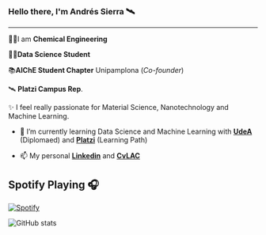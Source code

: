 ### Hello there, I'm Andrés Sierra 🛰
---

👨‍🔬I am **Chemical Engineering**

👨‍💻**Data Science Student**

📚**AIChE Student Chapter** Unipamplona (*Co-founder*)

🛰 **Platzi Campus Rep**.

✨ I feel really passionate for Material Science, Nanotechnology and Machine Learning.

- 🌱 I’m currently learning Data Science and Machine Learning with [**UdeA**](https://asone.udea.edu.co/portafolio/#/catalog/1852) (Diplomaed) and [**Platzi**](https://platzi.com/datos) (Learning Path) 

- 📫 My personal [**Linkedin**](https://www.linkedin.com/in/andresf-sierra/) and [**CvLAC**](https://scienti.minciencias.gov.co/cvlac/visualizador/generarCurriculoCv.do?cod_rh=0000138045)

 ## Spotify Playing 🎧
 

[![Spotify](https://andresf-sierra.vercel.app/api/spotify)](https://open.spotify.com/playlist/4BjsXcHycnyDM1EwJ1sshY?si=86ceb0022fff4487)



![GitHub stats](https://github-readme-stats.vercel.app/api?username=andresf-sierra&show_icons=true)  




<!--
**andres-sierra/andres-sierra** is a ✨ _special_ ✨ repository because its `README.md` (this file) appears on your GitHub profile.

Here are some ideas to get you started:

- 🔭 I’m currently working on ...
- 🌱 I’m currently learning ...
- 👯 I’m looking to collaborate on ...
- 🤔 I’m looking for help with ...
- 💬 Ask me about ...
- 📫 How to reach me: ...
- 😄 Pronouns: ...
- ⚡ Fun fact: ...
-->

